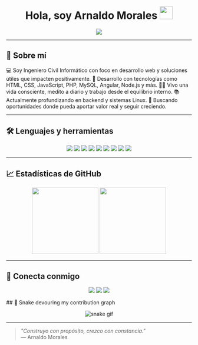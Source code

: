 <h1 align="center">Hola, soy Arnaldo Morales <img src="https://media.giphy.com/media/hvRJCLFzcasrR4ia7z/giphy.gif" width="35" /></h1>

<p align="center">
  <a href="https://github.com/DenverCoder1/readme-typing-svg">
    <img src="https://readme-typing-svg.herokuapp.com?font=Fira+Code&color=38BDF8&size=24&center=true&vCenter=true&width=600&height=60&lines=Desarrollador+Web+Full+Stack;Ingeniero+Civil+Inform%C3%A1tico;Apasionado+por+crear+con+prop%C3%B3sito;Siempre+aprendiendo+y+creciendo">
  </a>
</p>

---

## 🧠 Sobre mí

<p align="left">
💻 Soy Ingeniero Civil Informático con foco en desarrollo web y soluciones útiles que impacten positivamente.  
🚀 Desarrollo con tecnologías como HTML, CSS, JavaScript, PHP, MySQL, Angular, Node.js y más.  
🧘‍♂️ Vivo una vida consciente, medito a diario y trabajo desde el equilibrio interno.  
📚 Actualmente profundizando en backend y sistemas Linux.  
💼 Buscando oportunidades donde pueda aportar valor real y seguir creciendo.
</p>

---

## 🛠️ Lenguajes y herramientas

<p align="center">
  <img src="https://img.shields.io/badge/html5-%23E34F26.svg?style=for-the-badge&logo=html5&logoColor=white"/>
  <img src="https://img.shields.io/badge/css3-%231572B6.svg?style=for-the-badge&logo=css3&logoColor=white"/>
  <img src="https://img.shields.io/badge/JavaScript-%23F7DF1E.svg?style=for-the-badge&logo=javascript&logoColor=black"/>
  <img src="https://img.shields.io/badge/PHP-%23777BB4.svg?style=for-the-badge&logo=php&logoColor=white"/>
  <img src="https://img.shields.io/badge/MySQL-%234479A1.svg?style=for-the-badge&logo=mysql&logoColor=white"/>
  <img src="https://img.shields.io/badge/Node.js-%23339933.svg?style=for-the-badge&logo=node.js&logoColor=white"/>
  <img src="https://img.shields.io/badge/Linux-%23FCC624.svg?style=for-the-badge&logo=linux&logoColor=black"/>
  <img src="https://img.shields.io/badge/Docker-%230db7ed.svg?style=for-the-badge&logo=docker&logoColor=white"/>
  <img src="https://img.shields.io/badge/Git-%23F05033.svg?style=for-the-badge&logo=git&logoColor=white"/>
</p>

---

## 📈 Estadísticas de GitHub

<p align="center">
  <img src="https://github-readme-stats.vercel.app/api?username=ItsBrutt&show_icons=true&theme=tokyonight&count_private=true" height="180" />
  <img src="https://github-readme-stats.vercel.app/api/top-langs/?username=ItsBrutt&layout=compact&theme=tokyonight" height="180" />
</p>

---

## 🔗 Conecta conmigo

<p align="center">
  <a href="https://www.linkedin.com/in/arnaldo-morales/"><img src="https://img.shields.io/badge/LinkedIn-%230A66C2.svg?style=for-the-badge&logo=linkedin&logoColor=white"/></a>
  <a href="mailto:programmer.brutt@gmail.com"><img src="https://img.shields.io/badge/Gmail-%23EA4335.svg?style=for-the-badge&logo=gmail&logoColor=white"/></a>
  <a href="https://github.com/ItsBrutt"><img src="https://img.shields.io/badge/GitHub-%23181717.svg?style=for-the-badge&logo=github&logoColor=white"/></a>
</p>
## 🐍 Snake devouring my contribution graph

<p align="center">
  <img src="https://github.com/arnaldo-morales/arnaldo-morales/blob/output/github-contribution-grid-snake.svg" alt="snake gif" />
</p>

---

> *"Construyo con propósito, crezco con constancia."*  
> — Arnaldo Morales
